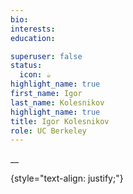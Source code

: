 ```yaml
---
bio:
interests:
education:

superuser: false
status:
  icon: ☕️
highlight_name: true
first_name: Igor
last_name: Kolesnikov
highlight_name: true
title: Igor Kolesnikov
role: UC Berkeley
---
```



__

{style="text-align: justify;"}

